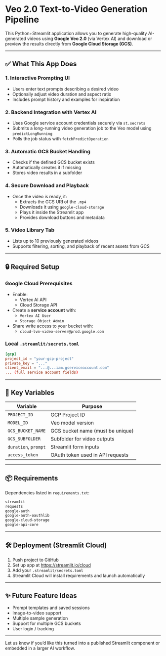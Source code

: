 # Veo 2.0 Text-to-Video Generation Pipeline

This Python+Streamlit application allows you to generate high-quality AI-generated videos using **Google Veo 2.0** (via Vertex AI) and download or preview the results directly from **Google Cloud Storage (GCS)**.

---

## ✅ What This App Does

### 1. **Interactive Prompting UI**
- Users enter text prompts describing a desired video
- Optionally adjust video duration and aspect ratio
- Includes prompt history and examples for inspiration

### 2. **Backend Integration with Vertex AI**
- Uses Google service account credentials securely via `st.secrets`
- Submits a long-running video generation job to the Veo model using `predictLongRunning`
- Polls the job status with `fetchPredictOperation`

### 3. **Automatic GCS Bucket Handling**
- Checks if the defined GCS bucket exists
- Automatically creates it if missing
- Stores video results in a subfolder

### 4. **Secure Download and Playback**
- Once the video is ready, it:
  - Extracts the GCS URI of the `.mp4`
  - Downloads it using `google-cloud-storage`
  - Plays it inside the Streamlit app
  - Provides download buttons and metadata

### 5. **Video Library Tab**
- Lists up to 10 previously generated videos
- Supports filtering, sorting, and playback of recent assets from GCS

---

## 🔒 Required Setup

### Google Cloud Prerequisites
- Enable:
  - Vertex AI API
  - Cloud Storage API
- Create a **service account** with:
  - `Vertex AI User`
  - `Storage Object Admin`
- Share write access to your bucket with:
  - `cloud-lvm-video-server@prod.google.com`

### Local `.streamlit/secrets.toml`
```toml
[gcp]
project_id = "your-gcp-project"
private_key = "..."
client_email = "...@...iam.gserviceaccount.com"
... (full service account fields)
```

---

## 🧠 Key Variables

| Variable              | Purpose                                        |
|-----------------------|------------------------------------------------|
| `PROJECT_ID`          | GCP Project ID                                |
| `MODEL_ID`            | Veo model version                             |
| `GCS_BUCKET_NAME`     | GCS bucket name (must be unique)              |
| `GCS_SUBFOLDER`       | Subfolder for video outputs                   |
| `duration`, `prompt`  | Streamlit form inputs                         |
| `access_token`        | OAuth token used in API requests              |

---

## 📦 Requirements

Dependencies listed in `requirements.txt`:
```txt
streamlit
requests
google-auth
google-auth-oauthlib
google-cloud-storage
google-api-core
```

---

## 🛠 Deployment (Streamlit Cloud)
1. Push project to GitHub
2. Set up app at https://streamlit.io/cloud
3. Add your `.streamlit/secrets.toml`
4. Streamlit Cloud will install requirements and launch automatically

---

## ✨ Future Feature Ideas
- Prompt templates and saved sessions
- Image-to-video support
- Multiple sample generation
- Support for multiple GCS buckets
- User login / tracking

---

Let us know if you’d like this turned into a published Streamlit component or embedded in a larger AI workflow.

